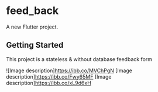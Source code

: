 # feed_back

A new Flutter project.

## Getting Started

This project is a stateless & without database feedback form

![Image description]https://ibb.co/MVChPgN
[Image description]https://ibb.co/Fwy65MF
[Image description]https://ibb.co/xL9d6xH
